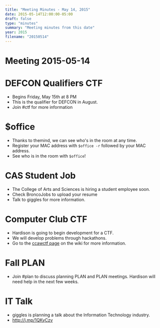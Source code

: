 ```yaml
---
title: "Meeting Minutes - May 14, 2015"
date: 2015-05-14T12:00:00-05:00
draft: false
type: "minutes"
summary: "Meeting minutes from this date"
year: 2015
filename: "20150514"
---
```


# Meeting 2015-05-14

# DEFCON Qualifiers CTF
- Begins Friday, May 15th at 8 PM
- This is the qualifier for DEFCON in August.
- Join #ctf for more information

# $office
- Thanks to themind, we can see who's in the room at any time.
- Register your MAC address with `$office -r` followed by your MAC address.
- See who is in the room with `$office`!

# CAS Student Job
- The College of Arts and Sciences is hiring a student employee soon.
- Check BroncoJobs to upload your resume
- Talk to giggles for more information.

# Computer Club CTF
- Hardison is going to begin development for a CTF.
- We will develop problems through hackathons.
- Go to the [ccawctf page](https://cclub.cs.wmich.edu/wiki/Ccawctf) on the wiki for more information.

# Fall PLAN
- Join #plan to discuss planning PLAN and PLAN meetings. Hardison will need help in the next few weeks.

# IT Talk
- giggles is planning a talk about the Information Technology industry.
- http://j.mp/1QKyCzv
